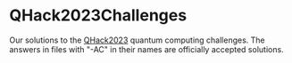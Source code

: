 # QHack2023Challenges
Our solutions to the [QHack2023](https://qhack.ai/) quantum computing challenges. The answers in files with "-AC" in their names
are officially accepted solutions.
